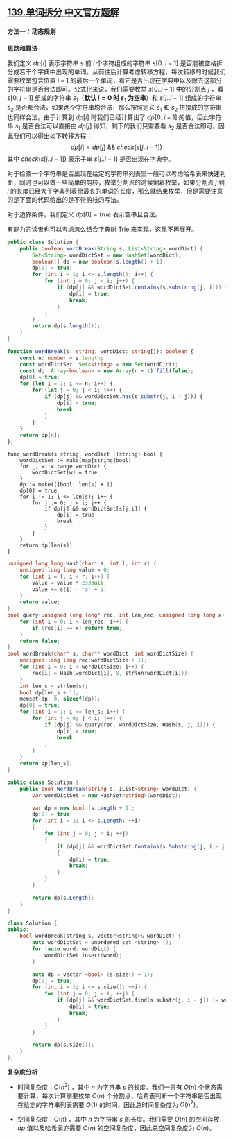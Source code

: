 ## [139.单词拆分 中文官方题解](https://leetcode.cn/problems/word-break/solutions/100000/dan-ci-chai-fen-by-leetcode-solution)

#### 方法一：动态规划

**思路和算法**

我们定义 $\textit{dp}[i]$ 表示字符串 $s$ 前 $i$ 个字符组成的字符串 $s[0..i-1]$ 是否能被空格拆分成若干个字典中出现的单词。从前往后计算考虑转移方程，每次转移的时候我们需要枚举包含位置 $i-1$ 的最后一个单词，看它是否出现在字典中以及除去这部分的字符串是否合法即可。公式化来说，我们需要枚举 $s[0..i-1]$ 中的分割点 $j$ ，看 $s[0..j-1]$ 组成的字符串 $s_1$（**默认 $j = 0$ 时 $s_1$ 为空串**）和 $s[j..i-1]$ 组成的字符串 $s_2$ 是否都合法，如果两个字符串均合法，那么按照定义 $s_1$ 和 $s_2$ 拼接成的字符串也同样合法。由于计算到 $\textit{dp}[i]$ 时我们已经计算出了 $\textit{dp}[0..i-1]$ 的值，因此字符串 $s_1$ 是否合法可以直接由 $dp[j]$ 得知，剩下的我们只需要看 $s_2$ 是否合法即可，因此我们可以得出如下转移方程：  
$$
\textit{dp}[i]=\textit{dp}[j]\ \&\&\ \textit{check}(s[j..i-1])
$$
其中 $\textit{check}(s[j..i-1])$ 表示子串 $s[j..i-1]$ 是否出现在字典中。

对于检查一个字符串是否出现在给定的字符串列表里一般可以考虑哈希表来快速判断，同时也可以做一些简单的剪枝，枚举分割点的时候倒着枚举，如果分割点 $j$ 到 $i$ 的长度已经大于字典列表里最长的单词的长度，那么就结束枚举，但是需要注意的是下面的代码给出的是不带剪枝的写法。

对于边界条件，我们定义 $\textit{dp}[0]=true$ 表示空串且合法。

有能力的读者也可以考虑怎么结合字典树 $\text{Trie}$ 来实现，这里不再展开。

```Java [sol1-Java]
public class Solution {
    public boolean wordBreak(String s, List<String> wordDict) {
        Set<String> wordDictSet = new HashSet(wordDict);
        boolean[] dp = new boolean[s.length() + 1];
        dp[0] = true;
        for (int i = 1; i <= s.length(); i++) {
            for (int j = 0; j < i; j++) {
                if (dp[j] && wordDictSet.contains(s.substring(j, i))) {
                    dp[i] = true;
                    break;
                }
            }
        }
        return dp[s.length()];
    }
}
```

```TypeScript [sol1-TypeScript]
function wordBreak(s: string, wordDict: string[]): boolean {
    const n: number = s.length;
    const wordDictSet: Set<string> = new Set(wordDict);
    const dp: Array<boolean> = new Array(n + 1).fill(false);
    dp[0] = true;
    for (let i = 1; i <= n; i++) {
        for (let j = 0; j < i; j++) {
            if (dp[j] && wordDictSet.has(s.substr(j, i - j))) {
                dp[i] = true;
                break;
            }
        }
    }
    return dp[n];
};
```

```golang [sol1-Golang]
func wordBreak(s string, wordDict []string) bool {
    wordDictSet := make(map[string]bool)
    for _, w := range wordDict {
        wordDictSet[w] = true
    }
    dp := make([]bool, len(s) + 1)
    dp[0] = true
    for i := 1; i <= len(s); i++ {
        for j := 0; j < i; j++ {
            if dp[j] && wordDictSet[s[j:i]] {
                dp[i] = true
                break
            }
        }
    }
    return dp[len(s)]
}
```

```C [sol1-C]
unsigned long long Hash(char* s, int l, int r) {
    unsigned long long value = 0;
    for (int i = l; i < r; i++) {
        value = value * 2333ull;
        value += s[i] - 'a' + 1;
    }
    return value;
}
bool query(unsigned long long* rec, int len_rec, unsigned long long x) {
    for (int i = 0; i < len_rec; i++) {
        if (rec[i] == x) return true;
    }
    return false;
}
bool wordBreak(char* s, char** wordDict, int wordDictSize) {
    unsigned long long rec[wordDictSize + 1];
    for (int i = 0; i < wordDictSize; i++) {
        rec[i] = Hash(wordDict[i], 0, strlen(wordDict[i]));
    }
    int len_s = strlen(s);
    bool dp[len_s + 1];
    memset(dp, 0, sizeof(dp));
    dp[0] = true;
    for (int i = 1; i <= len_s; i++) {
        for (int j = 0; j < i; j++) {
            if (dp[j] && query(rec, wordDictSize, Hash(s, j, i))) {
                dp[i] = true;
                break;
            }
        }
    }
    return dp[len_s];
}
```

```csharp [sol1-C#]
public class Solution {
    public bool WordBreak(string s, IList<string> wordDict) {
        var wordDictSet = new HashSet<string>(wordDict);

        var dp = new bool [s.Length + 1];
        dp[0] = true;
        for (int i = 1; i <= s.Length; ++i) 
        {
            for (int j = 0; j < i; ++j) 
            {
                if (dp[j] && wordDictSet.Contains(s.Substring(j, i - j))) 
                {
                    dp[i] = true;
                    break;
                }
            }
        }

        return dp[s.Length];
    }
}
```

```cpp [sol1-C++]
class Solution {
public:
    bool wordBreak(string s, vector<string>& wordDict) {
        auto wordDictSet = unordered_set <string> ();
        for (auto word: wordDict) {
            wordDictSet.insert(word);
        }

        auto dp = vector <bool> (s.size() + 1);
        dp[0] = true;
        for (int i = 1; i <= s.size(); ++i) {
            for (int j = 0; j < i; ++j) {
                if (dp[j] && wordDictSet.find(s.substr(j, i - j)) != wordDictSet.end()) {
                    dp[i] = true;
                    break;
                }
            }
        }

        return dp[s.size()];
    }
};
```

**复杂度分析**

* 时间复杂度：$O(n^2)$ ，其中 $n$ 为字符串 $s$ 的长度。我们一共有 $O(n)$ 个状态需要计算，每次计算需要枚举 $O(n)$ 个分割点，哈希表判断一个字符串是否出现在给定的字符串列表需要 $O(1)$ 的时间，因此总时间复杂度为 $O(n^2)$。

* 空间复杂度：$O(n)$ ，其中 $n$ 为字符串 $s$ 的长度。我们需要 $O(n)$ 的空间存放 $\textit{dp}$ 值以及哈希表亦需要 $O(n)$ 的空间复杂度，因此总空间复杂度为 $O(n)$。